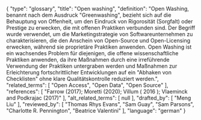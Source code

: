 {
    "type": "glossary",
    "title": "Open washing",
    "definition": "Open Washing, benannt nach dem Ausdruck \"Greenwashing\", bezieht sich auf die Behauptung von Offenheit, um den Eindruck von Rigorosität (Sorgfalt) oder Prestige zu erwecken, die mit offenen Praktiken verbunden sind. Der Begriff wurde verwendet, um die Marketingstrategie von Softwareunternehmen zu charakterisieren, die den Anschein von Open-Source und Open-Licensing erwecken, während sie proprietäre Praktiken anwenden. Open Washing ist ein wachsendes Problem für diejenigen, die offene wissenschaftliche Praktiken anwenden, da ihre Maßnahmen durch eine irreführende Verwendung der Praktiken untergraben werden und Maßnahmen zur Erleichterung fortschrittlicher Entwicklungen auf ein \"Abhaken von Checklisten\" ohne klare Qualitätskontrolle reduziert werden.",
    "related_terms": [
        "Open Access",
        "Open Data",
        "Open Source"
    ],
    "references": [
        "Farrow (2017); Moretti (2020); Villum ( 2016 ); Vlaeminck and Podkrajac (2017)"
    ],
    "alt_related_terms": [
        null
    ],
    "drafted_by": [
        "Meng Liu"
    ],
    "reviewed_by": [
        "Thomas Rhys Evans",
        "Sam Guay",
        "Sam Parsons",
        "Charlotte R. Pennington",
        "Beatrice Valentini"
    ],
    "language": "german"
}

